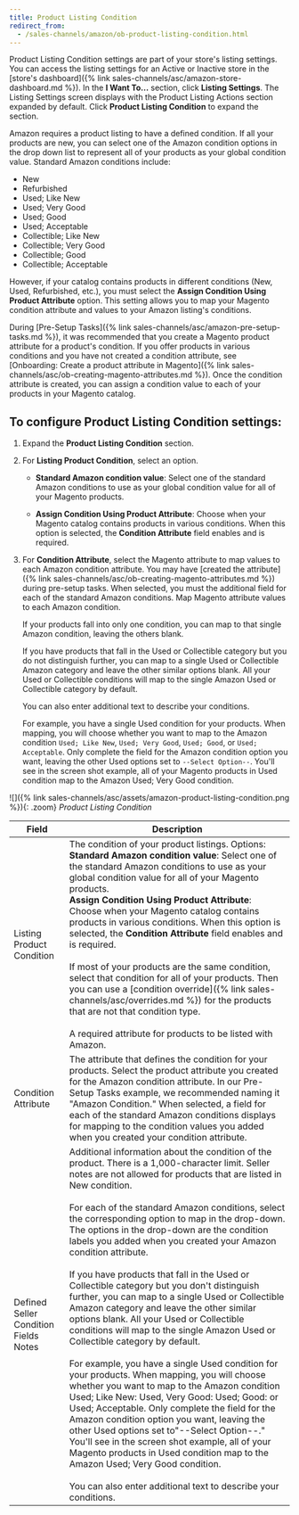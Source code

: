 ```yaml
---
title: Product Listing Condition
redirect_from:
  - /sales-channels/amazon/ob-product-listing-condition.html
---
```


Product Listing Condition settings are part of your store's listing settings. You can access the listing settings for an Active or Inactive store in the [store's dashboard]({% link sales-channels/asc/amazon-store-dashboard.md %}). In the **I Want To...** section, click **Listing Settings**. The Listing Settings screen displays with the Product Listing Actions section expanded by default. Click **Product Listing Condition** to expand the section.

Amazon requires a product listing to have a defined condition. If all your products are new, you can select one of the Amazon condition options in the drop down list to represent all of your products as your global condition value. Standard Amazon conditions include:

- New
- Refurbished
- Used; Like New
- Used; Very Good
- Used; Good
- Used; Acceptable
- Collectible; Like New
- Collectible; Very Good
- Collectible; Good
- Collectible; Acceptable

However, if your catalog contains products in different conditions (New, Used, Refurbished, etc.), you must select the **Assign Condition Using Product Attribute** option. This setting allows you to map your Magento condition attribute and values to your Amazon listing's conditions.

During [Pre-Setup Tasks]({% link sales-channels/asc/amazon-pre-setup-tasks.md %}), it was recommended that you create a Magento product attribute for a product's condition. If you offer products in various conditions and you have not created a condition attribute, see [Onboarding: Create a product attribute in Magento]({% link sales-channels/asc/ob-creating-magento-attributes.md %}). Once the condition attribute is created, you can assign a condition value to each of your products in your Magento catalog.

## To configure Product Listing Condition settings:

1. Expand the **Product Listing Condition** section.

1. For **Listing Product Condition**, select an option.

    - **Standard Amazon condition value**: Select one of the standard Amazon conditions to use as your global condition value for all of your Magento products.

    - **Assign Condition Using Product Attribute**: Choose when your Magento catalog contains products in various conditions. When this option is selected, the **Condition Attribute** field enables and is required.

1. For **Condition Attribute**, select the Magento attribute to map values to each Amazon condition attribute. You may have [created the attribute]({% link sales-channels/asc/ob-creating-magento-attributes.md %}) during pre-setup tasks. When selected, you must the additional field for each of the standard Amazon conditions. Map Magento attribute values to each Amazon condition.

   If your products fall into only one condition, you can map to that single Amazon condition, leaving the others blank.

   If you have products that fall in the Used or Collectible category but you do not distinguish further, you can map to a single Used or Collectible Amazon category and leave the other similar options blank. All your Used or Collectible conditions will map to the single Amazon Used or Collectible category by default.

   You can also enter additional text to describe your conditions.

   For example, you have a single Used condition for your products. When mapping, you will choose whether you want to map to the Amazon condition `Used; Like New`, `Used; Very Good`, `Used; Good`, or `Used; Acceptable`. Only complete the field for the Amazon condition option you want, leaving the other Used options set to `--Select Option--`. You'll see in the screen shot example, all of your Magento products in Used condition map to the Amazon Used; Very Good condition.

 ![]({% link sales-channels/asc/assets/amazon-product-listing-condition.png %}){: .zoom}
 _Product Listing Condition_

|Field|Description|
|---|---|
|Listing Product Condition|The condition of your product listings. Options:<br/>**Standard Amazon condition value**: Select one of the standard Amazon conditions to use as your global condition value for all of your Magento products.<br/>**Assign Condition Using Product Attribute**: Choose when your Magento catalog contains products in various conditions. When this option is selected, the **Condition Attribute** field enables and is required.<br/><br/>If most of your products are the same condition, select that condition for all of your products. Then you can use a [condition override]({% link sales-channels/asc/overrides.md %}) for the products that are not that condition type.<br/><br/>A required attribute for products to be listed with Amazon.|
|Condition Attribute|The attribute that defines the condition for your products. Select the product attribute you created for the Amazon condition attribute. In our Pre-Setup Tasks example, we recommended naming it "Amazon Condition." When selected, a field for each of the standard Amazon conditions displays for mapping to the condition values you added when you created your condition attribute.|
|Defined Seller Condition Fields Notes|Additional information about the condition of the product. There is a 1,000-character limit. Seller notes are not allowed for products that are listed in New condition.<br/><br/>For each of the standard Amazon conditions, select the corresponding option to map in the drop-down. The options in the drop-down are the condition labels you added when you created your Amazon condition attribute.<br/><br/>If you have products that fall in the Used or Collectible category but you don't distinguish further, you can map to a single Used or Collectible Amazon category and leave the other similar options blank. All your Used or Collectible conditions will map to the single Amazon Used or Collectible category by default.<br/><br/>For example, you have a single Used condition for your products. When mapping, you will choose whether you want to map to the Amazon condition Used; Like New: Used, Very Good: Used; Good: or Used; Acceptable. Only complete the field for the Amazon condition option you want, leaving the other Used options set to"--Select Option--." You'll see in the screen shot example, all of your Magento products in Used condition map to the Amazon Used; Very Good condition. <br/><br/>You can also enter additional text to describe your conditions.|
